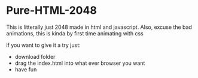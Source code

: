 # Pure-HTML-2048
This is litterally just 2048 made in html and javascript. 
Also, excuse the bad animations, this is kinda by first time 
animating with css

if you want to give it a try just:
 * download folder
 * drag the index.html into what ever browser you want
 * have fun
